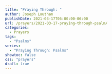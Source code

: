 ```yaml
---
title: "Praying Through: "
author: Joseph Louthan
publishDate: 2021-03-17T06:00:00-06:00
url: /prayers/2021-03-17-praying-through-psalm/
categories:
  - Prayers
tags:
  - "Psalms"
series:
  - "Praying Through: Psalms"
showtoc: false
css: "prayers"
draft: true
---
```

<div style="font-variant: small-caps;">

</div>

```text

```
